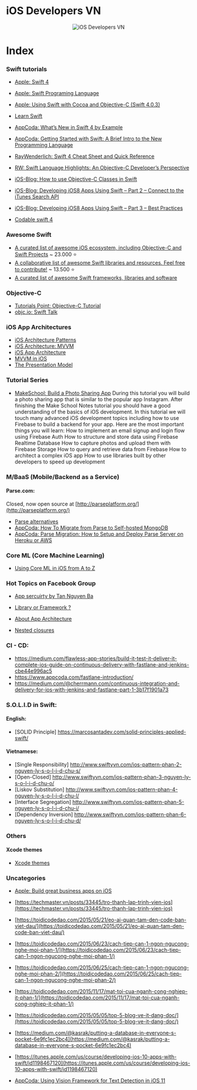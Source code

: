 # iOS Developers VN

<p align="center">
  <img src="https://github.com/iOSDevelopersVN/iOSDevelopersVN/blob/master/images/iOS-Developer.jpg" alt="iOS Developers VN" />
</p>

# Index

### Swift tutorials

- [Apple: Swift 4](https://developer.apple.com/swift/)
- [Apple: Swift Programing Language](https://developer.apple.com/library/content/documentation/Swift/Conceptual/Swift_Programming_Language/index.html#//apple_ref/doc/uid/TP40014097)
- [Apple: Using Swift with Cocoa and Objective-C (Swift 4.0.3)](https://developer.apple.com/library/content/documentation/Swift/Conceptual/BuildingCocoaApps/index.html#//apple_ref/doc/uid/TP40014216)

- [Learn Swift](https://www.learnswift.tips/)

- [AppCoda: What’s New in Swift 4 by Example](https://www.appcoda.com/swift4-changes/)
- [AppCoda: Getting Started with Swift: A Brief Intro to the New Programming Language](https://www.appcoda.com/swift-programming-language-intro/)

- [RayWenderlich: Swift 4 Cheat Sheet and Quick Reference](https://www.raywenderlich.com/73967/swift-cheat-sheet-and-quick-reference)
- [RW: Swift Language Highlights: An Objective-C Developer’s Perspective](https://www.raywenderlich.com/73997/swift-language-highlights)

- [iOS-Blog: How to use Objective-C Classes in Swift](http://www.ios-blog.co.uk/tutorials/objective-c/how-to-use-objective-c-classes-in-swift/)
- [iOS-Blog: Developing iOS8 Apps Using Swift – Part 2 – Connect to the iTunes Search API](http://www.ios-blog.co.uk/tutorials/swift/developing-ios8-apps-using-swift-part-2-connect-to-the-itunes-search-api/)
- [iOS-Blog: Developing iOS8 Apps Using Swift – Part 3 – Best Practices](http://www.ios-blog.co.uk/tutorials/swift/developing-ios8-apps-using-swift-part-3-best-practices/)

- [Codable swift 4](https://gg4acrossover.github.io/hugosite/codable-swift4/)


### Awesome Swift

- [A curated list of awesome iOS ecosystem, including Objective-C and Swift Projects](https://github.com/vsouza/awesome-ios) ~ 23.000 :star:
- [A collaborative list of awesome Swift libraries and resources. Feel free to contribute!](https://github.com/matteocrippa/awesome-swift) ~ 13.500 :star:
- [A curated list of awesome Swift frameworks, libraries and software](https://github.com/Wolg/awesome-swift)

### Objective-C

- [Tutorials Point: Objective-C Tutorial](http://www.tutorialspoint.com/objective_c/)
- [objc.io: Swift Talk](https://www.objc.io/)

### iOS App Architectures

- [iOS Architecture Patterns](https://medium.com/ios-os-x-development/ios-architecture-patterns-ecba4c38de52)
- [iOS Architecture: MVVM](https://medium.com/@dzungnguyen.hcm/ios-architecture-mvvm-7166d025dbbe)
- [iOS App Architecture](https://medium.com/@karthikkeyan/ios-app-architecture-3f1d1400862f)
- [MVVM in iOS](https://medium.com/ios-os-x-development/mvvm-in-ios-from-net-perspective-580eb7f4f129)
- [The Presentation Model](https://medium.com/@sandofsky/the-presentation-model-6aeaaab607a0)

### Tutorial Series
- [MakeSchool: Build a Photo Sharing App](https://www.makeschool.com/online-courses/tutorials/build-a-photo-sharing-app-9f153781-8df0-4909-8162-bb3b3a2f7a81/getting-started)
During this tutorial you will build a photo sharing app that is similar to the popular app Instagram. After finishing the Make School Notes tutorial you should have a good understanding of the basics of iOS development.
In this tutorial we will touch many advanced iOS development topics including how to use Firebase to build a backend for your app.
Here are the most important things you will learn:
How to implement an email signup and login flow using Firebase Auth
How to structure and store data using Firebase Realtime Database
How to capture photos and upload them with Firebase Storage
How to query and retrieve data from Firebase
How to architect a complex iOS app
How to use libraries built by other developers to speed up development

### M/BaaS (Mobile/Backend as a Service)

#### Parse.com:
Closed, now open source at [http://parseplatform.org/](http://parseplatform.org/)
- [Parse alternatives](https://github.com/relatedcode/ParseAlternatives)
- [AppCoda: How To Migrate from Parse to Self-hosted MongoDB](https://www.appcoda.com/parse-server-migration/)
- [AppCoda: Parse Migration: How to Setup and Deploy Parse Server on Heroku or AWS](https://appcoda.com/parse-server-installation/)


### Core ML (Core Machine Learning)

- [Using Core ML in iOS from A to Z](https://medium.com/@baolan2005/using-core-ml-in-ios-from-a-to-z-f955b6ae5c70)


### Hot Topics on Facebook Group

- [App sercuirty by Tan Nguyen Ba](https://www.facebook.com/groups/iosdevelopersvn/permalink/1031827683625553/)

- [Library or Framework ?](https://www.facebook.com/groups/iosdevelopersvn/permalink/1042769719198016/)

- [About App Architecture](https://www.facebook.com/groups/iosdevelopersvn/permalink/1039452236196431/)

- [Nested closures](https://www.facebook.com/groups/iosdevelopersvn/permalink/1039453699529618/)

### CI - CD:
- https://medium.com/flawless-app-stories/build-it-test-it-deliver-it-complete-ios-guide-on-continuous-delivery-with-fastlane-and-jenkins-cbe44e996ac5
- https://www.appcoda.com/fastlane-introduction/
- https://medium.com/@cherrmann.com/continuous-integration-and-delivery-for-ios-with-jenkins-and-fastlane-part-1-3b17f1901a73

### S.O.L.I.D in Swift:
#### English:
- [SOLID Principle] https://marcosantadev.com/solid-principles-applied-swift/
#### Vietnamese:
- [Single Responsibility] http://www.swiftyvn.com/ios-pattern-phan-2-nguyen-ly-s-o-l-i-d-chu-s/
- [Open-Closed] http://www.swiftyvn.com/ios-pattern-phan-3-nguyen-ly-s-o-l-i-d-chu-o/
- [Liskov Substitution] http://www.swiftyvn.com/ios-pattern-phan-4-nguyen-ly-s-o-l-i-d-chu-l/
- [Interface Segregation] http://www.swiftyvn.com/ios-pattern-phan-5-nguyen-ly-s-o-l-i-d-chu-i/
- [Dependency Inversion] http://www.swiftyvn.com/ios-pattern-phan-6-nguyen-ly-s-o-l-i-d-chu-d/


### Others


#### Xcode themes
- [Xcode themes](https://github.com/tursunovic/xcode-themes)

### Uncategories

- [Apple: Build great business apps on iOS](https://developer.apple.com/enterprise/)

- [https://techmaster.vn/posts/33445/tro-thanh-lap-trinh-vien-ios](https://techmaster.vn/posts/33445/tro-thanh-lap-trinh-vien-ios)
- [https://toidicodedao.com/2015/05/21/eo-ai-quan-tam-den-code-ban-viet-dau/](https://toidicodedao.com/2015/05/21/eo-ai-quan-tam-den-code-ban-viet-dau/)
- [https://toidicodedao.com/2015/06/23/cach-tiep-can-1-ngon-ngucong-nghe-moi-phan-1/](https://toidicodedao.com/2015/06/23/cach-tiep-can-1-ngon-ngucong-nghe-moi-phan-1/)
- [https://toidicodedao.com/2015/06/25/cach-tiep-can-1-ngon-ngucong-nghe-moi-phan-2/](https://toidicodedao.com/2015/06/25/cach-tiep-can-1-ngon-ngucong-nghe-moi-phan-2/)
- [https://toidicodedao.com/2015/11/17/mat-toi-cua-nganh-cong-nghiep-it-phan-1/](https://toidicodedao.com/2015/11/17/mat-toi-cua-nganh-cong-nghiep-it-phan-1/)

- [https://toidicodedao.com/2015/05/05/top-5-blog-ve-it-dang-doc/](https://toidicodedao.com/2015/05/05/top-5-blog-ve-it-dang-doc/)

- [https://medium.com/@kasrak/putting-a-database-in-everyone-s-pocket-6e9fc1ec2bc4](https://medium.com/@kasrak/putting-a-database-in-everyone-s-pocket-6e9fc1ec2bc4)

- [https://itunes.apple.com/us/course/developing-ios-10-apps-with-swift/id1198467120](https://itunes.apple.com/us/course/developing-ios-10-apps-with-swift/id1198467120)

- [AppCoda: Using Vision Framework for Text Detection in iOS 11](https://www.appcoda.com/vision-framework-introduction/)
